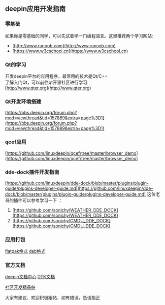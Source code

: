 ## deepin应用开发指南
### 零基础
如果你是零基础的同学，可以先试着学一门编程语言。这里推荐两个学习网站:    
- [http://www.runoob.com](http://www.runoob.com)
- [https://www.w3cschool.cn](https://www.w3cschool.cn)

### Qt的学习
开发deepin平台的应用程序，最常用的技术是Qt/C++    
了解入门Qt，可以前往qt开源社区进行学习:    
[http://www.qter.org](http://www.qter.org)

### Qt开发环境搭建
[https://bbs.deepin.org/forum.php?mod=viewthread&tid=157889&extra=page%3D1](https://bbs.deepin.org/forum.php?mod=viewthread&tid=157889&extra=page%3D1)

### qcef应用
[https://github.com/linuxdeepin/qcef/tree/master/browser_demo](https://github.com/linuxdeepin/qcef/tree/master/browser_demo)

### dde-dock插件开发指南
[https://github.com/linuxdeepin/dde-dock/blob/master/plugins/plugin-guide/plugins-developer-guide.md](https://github.com/linuxdeepin/dde-dock/blob/master/plugins/plugin-guide/plugins-developer-guide.md)
这位老哥的插件可以参考学习一下 ：    
1. [https://github.com/sonichy/WEATHER_DDE_DOCK](https://github.com/sonichy/WEATHER_DDE_DOCK)
2. [https://github.com/sonichy/CMDU_DDE_DOCK](https://github.com/sonichy/CMDU_DDE_DOCK)

### 应用打包
[flatpak格式](https://bbs.deepin.org/forum.php?mod=viewthread&tid=152879)
[deb格式](https://www.cnblogs.com/Genesis-007/p/5219960.html)

### 官方文档
[deepin文档中心](https://docs.deepin.io)
[DTK文档](https://docs.deepin.io/dtk/index.html)

[社区开发精品帖](https://bbs.deepin.org/forum.php?mod=forumdisplay&fid=49&filter=digest&digest=1)


大家有建议，欢迎积极跟帖，如有错误，恳请指正
